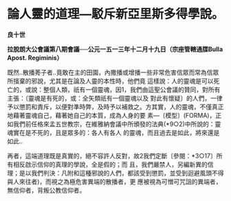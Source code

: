 # 論人靈的道理—駁斥新亞里斯多得學說。


**良十世**

**拉脫朗大公會議第八期會議──公元一五一三年十二月十九日（宗座管轄通牒Bulla Apost. Regiminis）**





既然‥散播莠子者‥竟敢在主的田園，內撒播或增播一些非常危害信眾而常為信眾所擯棄的邪說，尤其是在論及人靈的本性時，他們竟
這樣說：人的靈魂是可以死亡的，或說：整個人類，祇有一個靈魂，因1，我們由這聖公會議的贊同，對所有主張：〔靈魂是有死的，或：全矢類祇有一個靈魂以及
對此有懷疑〕的人們，一律予以懲罰和責斥，以便對準時弊，及時予以補救之。方其實，人的靈魂，不僅真正地藉著靈魂自己，藉著她自己的本質，成為人身的要
素—〔模型〕(FORMA)，正如我們前任格來孟五世教宗，在維雅納會議中所頒發的法典(*9○2)中所說的：靈魂實在是不死的，且是眾多的：各人有各人
的靈魂，而且過去是如此，將來還是如此‥

再者，這端道理既是真實的，絕不容許人反對，故2我們定斷〔參閱：*3○17〕所有相反啟示信仰的真理的學說，全是假的；而
且，我們嚴禁人，另編新異的信理；是以我們判決：凡附和這種邪說的人們，都該受到懲罰，並受到迴避風頭不得與人來往者)，而視之為極危害異端的散播者，更
應被視為可憎可咒詛的異端者，無信仰者，背叛公教信仰者。

